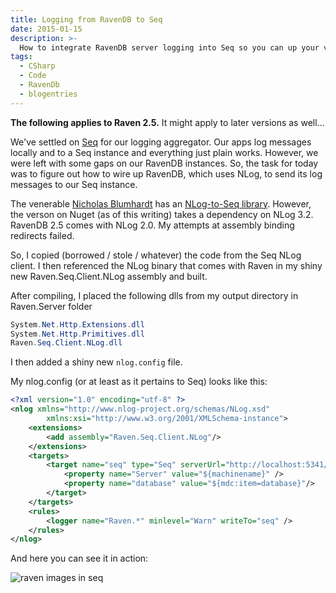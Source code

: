 ```yaml
---
title: Logging from RavenDB to Seq
date: 2015-01-15
description: >-
  How to integrate RavenDB server logging into Seq so you can up your visibility game
tags:
  - CSharp
  - Code
  - RavenDb
  - blogentries
---
```


**The following applies to Raven 2.5.** It might apply to later versions as well...

We've settled on [Seq](http://getseq.net/) for our logging aggregator. Our apps log messages locally and to a Seq instance and everything just plain works. However, we were left with some gaps on our RavenDB instances. So, the task for today was to figure out how to wire up RavenDB, which uses NLog, to send its log messages to our Seq instance.

The venerable [Nicholas Blumhardt](https://twitter.com/nblumhardt) has an [NLog-to-Seq library](https://github.com/continuousit/seq-client). However, the verson on Nuget (as of this writing) takes a dependency on NLog 3.2. RavenDB 2.5 comes with NLog 2.0. My attempts at assembly binding redirects failed.

So, I copied (borrowed / stole / whatever) the code from the Seq NLog client. I then referenced the NLog binary that comes with Raven in my shiny new Raven.Seq.Client.NLog assembly and built.

After compiling, I placed the following dlls from my output directory in Raven.Server folder

```csharp
System.Net.Http.Extensions.dll
System.Net.Http.Primitives.dll
Raven.Seq.Client.NLog.dll
```

I then added a shiny new ``nlog.config`` file.

My nlog.config (or at least as it pertains to Seq) looks like this:

```xml
<?xml version="1.0" encoding="utf-8" ?>
<nlog xmlns="http://www.nlog-project.org/schemas/NLog.xsd"
		xmlns:xsi="http://www.w3.org/2001/XMLSchema-instance">
	<extensions>
		<add assembly="Raven.Seq.Client.NLog"/>
	</extensions>
	<targets>
		<target name="seq" type="Seq" serverUrl="http://localhost:5341/">
			<property name="Server" value="${machinename}" />
			<property name="database" value="${mdc:item=database}"/>
		</target>
	</targets>
	<rules>
		<logger name="Raven.*" minlevel="Warn" writeTo="seq" />
	</rules>
</nlog>
```

And here you can see it in action:

![raven images in seq](/img/seq_raven.png)